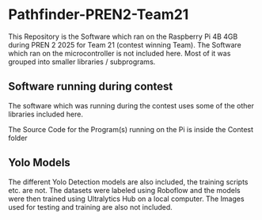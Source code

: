 # Pathfinder-PREN2-Team21
This Repository is the Software which ran on the Raspberry Pi 4B 4GB during PREN 2 2025 for Team 21 (contest winning Team).
The Software which ran on the microcontroller is not included here.
Most of it was grouped into smaller libraries / subprograms.

## Software running during contest
The software which was running during the contest uses some of the other libraries included here.

The Source Code for the Program(s) running on the Pi is inside the Contest folder

## Yolo Models
The different Yolo Detection models are also included, the training scripts etc. are not.
The datasets were labeled using Roboflow and the models were then trained using Ultralytics Hub on a local computer.
The Images used for testing and training are also not included.


